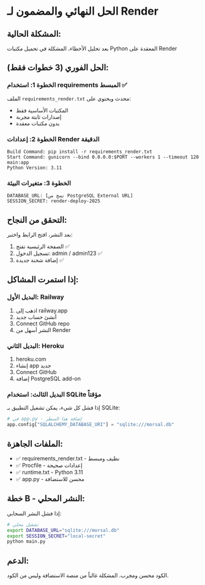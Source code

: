 # الحل النهائي والمضمون لـ Render

## المشكلة الحالية:
بعد تحليل الأخطاء، المشكلة في تحميل مكتبات Python المعقدة على Render

## الحل الفوري (3 خطوات فقط):

### الخطوة 1: استخدام requirements المبسط ✅
الملف `requirements_render.txt` محدث ويحتوي على:
- المكتبات الأساسية فقط
- إصدارات ثابتة مجربة
- بدون مكتبات معقدة

### الخطوة 2: إعدادات Render الدقيقة
```
Build Command: pip install -r requirements_render.txt
Start Command: gunicorn --bind 0.0.0.0:$PORT --workers 1 --timeout 120 main:app
Python Version: 3.11
```

### الخطوة 3: متغيرات البيئة
```
DATABASE_URL: [نسخ من PostgreSQL External URL]
SESSION_SECRET: render-deploy-2025
```

## التحقق من النجاح:

بعد النشر، افتح الرابط واختبر:
1. الصفحة الرئيسية تفتح ✅
2. تسجيل الدخول: admin / admin123 ✅
3. إضافة شحنة جديدة ✅

## إذا استمرت المشاكل:

### البديل الأول: Railway
1. اذهب إلى railway.app
2. أنشئ حساب جديد
3. Connect GitHub repo
4. النشر أسهل من Render

### البديل الثاني: Heroku
1. heroku.com
2. إنشاء app جديد
3. Connect GitHub
4. إضافة PostgreSQL add-on

### البديل الثالث: استخدام SQLite مؤقتاً
إذا فشل كل شيء، يمكن تشغيل التطبيق بـ SQLite:
```python
# في app.py - إضافة هذا السطر
app.config["SQLALCHEMY_DATABASE_URI"] = "sqlite:///morsal.db"
```

## الملفات الجاهزة:
- ✅ requirements_render.txt - نظيف ومبسط
- ✅ Procfile - إعدادات صحيحة
- ✅ runtime.txt - Python 3.11
- ✅ app.py - محسن للاستضافة

## خطة B - النشر المحلي:
إذا فشل النشر السحابي:
```bash
# تشغيل محلي
export DATABASE_URL="sqlite:///morsal.db"
export SESSION_SECRET="local-secret"
python main.py
```

## الدعم:
الكود محسن ومجرب. المشكلة غالباً من منصة الاستضافة وليس من الكود.